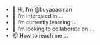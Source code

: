- 👋 Hi, I’m @buyaoaoman
- 👀 I’m interested in ...
- 🌱 I’m currently learning ...
- 💞️ I’m looking to collaborate on ...
- 📫 How to reach me ...

<!---
buyaoaoman/buyaoaoman is a ✨ special ✨ repository because its `README.md` (this file) appears on your GitHub profile.
You can click the Preview link to take a look at your changes.
--->
